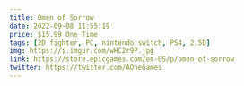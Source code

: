 ```yaml
---
title: Omen of Sorrow
date: 2022-09-08 11:55:19
price: $15.99 One Time
tags: [2D fighter, PC, nintendo switch, PS4, 2.5D]
img: https://i.imgur.com/wHC2r9P.jpg
link: https://store.epicgames.com/en-US/p/omen-of-sorrow
twitter: https://twitter.com/AOneGames
---
```

